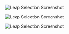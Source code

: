 
![Leap Selection Screenshot](http://i.imgur.com/PiMNElh.gif)

![Leap Selection Screenshot](http://i.imgur.com/KUUtiGE.gif)

![Leap Selection Screenshot](http://media.tumblr.com/af766fd7d65d0b994534ee909a942949/tumblr_inline_mmt7m96li91qz4rgp.png)

